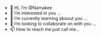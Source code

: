 - 👋 Hi, I’m @Namakee
- 👀 I’m interested in you ...
- 🌱 I’m currently learning aboout you ...
- 💞️ I’m looking to collaborate on with you ...
- 📫 How to reach me just call me...

<!---
Namakee/Namakee is a ✨ special ✨ repository because its `README.md` (this file) appears on your GitHub profile.
You can click the Preview link to take a look at your changes.
--->
